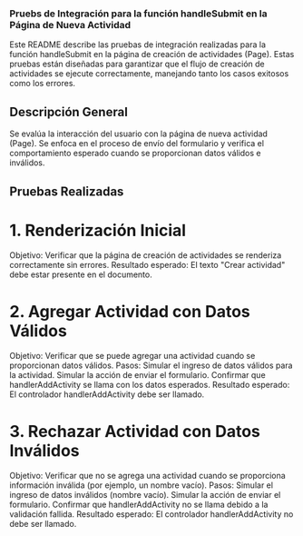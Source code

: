### Pruebs de Integración para la función handleSubmit en la Página de Nueva Actividad
Este README describe las pruebas de integración realizadas para la función handleSubmit en la página de creación de actividades (Page). Estas pruebas están diseñadas para garantizar que el flujo de creación de actividades se ejecute correctamente, manejando tanto los casos exitosos como los errores.
## Descripción General
Se evalúa la interacción del usuario con la página de nueva actividad (Page). Se enfoca en el proceso de envío del formulario y verifica el comportamiento esperado cuando se proporcionan datos válidos e inválidos.
## Pruebas Realizadas
# 1. Renderización Inicial
Objetivo: Verificar que la página de creación de actividades se renderiza correctamente sin errores.
Resultado esperado: El texto "Crear actividad" debe estar presente en el documento.
# 2. Agregar Actividad con Datos Válidos
Objetivo: Verificar que se puede agregar una actividad cuando se proporcionan datos válidos.
Pasos:
Simular el ingreso de datos válidos para la actividad.
Simular la acción de enviar el formulario.
Confirmar que handlerAddActivity se llama con los datos esperados.
Resultado esperado: El controlador handlerAddActivity debe ser llamado.
# 3. Rechazar Actividad con Datos Inválidos
Objetivo: Verificar que no se agrega una actividad cuando se proporciona información inválida (por ejemplo, un nombre vacío).
Pasos:
Simular el ingreso de datos inválidos (nombre vacío).
Simular la acción de enviar el formulario.
Confirmar que handlerAddActivity no se llama debido a la validación fallida.
Resultado esperado: El controlador handlerAddActivity no debe ser llamado.

